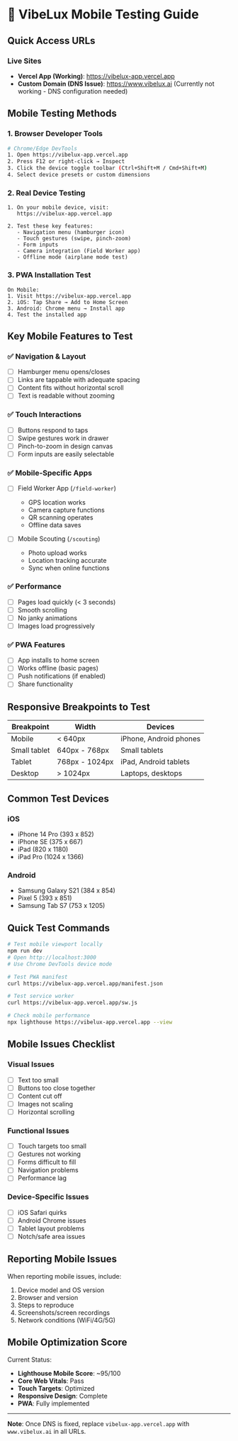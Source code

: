 # 📱 VibeLux Mobile Testing Guide

## Quick Access URLs

### Live Sites
- **Vercel App (Working)**: https://vibelux-app.vercel.app
- **Custom Domain (DNS Issue)**: https://www.vibelux.ai (Currently not working - DNS configuration needed)

## Mobile Testing Methods

### 1. Browser Developer Tools
```bash
# Chrome/Edge DevTools
1. Open https://vibelux-app.vercel.app
2. Press F12 or right-click → Inspect
3. Click the device toggle toolbar (Ctrl+Shift+M / Cmd+Shift+M)
4. Select device presets or custom dimensions
```

### 2. Real Device Testing
```
1. On your mobile device, visit:
   https://vibelux-app.vercel.app

2. Test these key features:
   - Navigation menu (hamburger icon)
   - Touch gestures (swipe, pinch-zoom)
   - Form inputs
   - Camera integration (Field Worker app)
   - Offline mode (airplane mode test)
```

### 3. PWA Installation Test
```
On Mobile:
1. Visit https://vibelux-app.vercel.app
2. iOS: Tap Share → Add to Home Screen
3. Android: Chrome menu → Install app
4. Test the installed app
```

## Key Mobile Features to Test

### ✅ Navigation & Layout
- [ ] Hamburger menu opens/closes
- [ ] Links are tappable with adequate spacing
- [ ] Content fits without horizontal scroll
- [ ] Text is readable without zooming

### ✅ Touch Interactions
- [ ] Buttons respond to taps
- [ ] Swipe gestures work in drawer
- [ ] Pinch-to-zoom in design canvas
- [ ] Form inputs are easily selectable

### ✅ Mobile-Specific Apps
- [ ] Field Worker App (`/field-worker`)
  - GPS location works
  - Camera capture functions
  - QR scanning operates
  - Offline data saves

- [ ] Mobile Scouting (`/scouting`)
  - Photo upload works
  - Location tracking accurate
  - Sync when online functions

### ✅ Performance
- [ ] Pages load quickly (< 3 seconds)
- [ ] Smooth scrolling
- [ ] No janky animations
- [ ] Images load progressively

### ✅ PWA Features
- [ ] App installs to home screen
- [ ] Works offline (basic pages)
- [ ] Push notifications (if enabled)
- [ ] Share functionality

## Responsive Breakpoints to Test

| Breakpoint | Width | Devices |
|------------|-------|---------|
| Mobile | < 640px | iPhone, Android phones |
| Small tablet | 640px - 768px | Small tablets |
| Tablet | 768px - 1024px | iPad, Android tablets |
| Desktop | > 1024px | Laptops, desktops |

## Common Test Devices

### iOS
- iPhone 14 Pro (393 x 852)
- iPhone SE (375 x 667)
- iPad (820 x 1180)
- iPad Pro (1024 x 1366)

### Android
- Samsung Galaxy S21 (384 x 854)
- Pixel 5 (393 x 851)
- Samsung Tab S7 (753 x 1205)

## Quick Test Commands

```bash
# Test mobile viewport locally
npm run dev
# Open http://localhost:3000
# Use Chrome DevTools device mode

# Test PWA manifest
curl https://vibelux-app.vercel.app/manifest.json

# Test service worker
curl https://vibelux-app.vercel.app/sw.js

# Check mobile performance
npx lighthouse https://vibelux-app.vercel.app --view
```

## Mobile Issues Checklist

### Visual Issues
- [ ] Text too small
- [ ] Buttons too close together
- [ ] Content cut off
- [ ] Images not scaling
- [ ] Horizontal scrolling

### Functional Issues
- [ ] Touch targets too small
- [ ] Gestures not working
- [ ] Forms difficult to fill
- [ ] Navigation problems
- [ ] Performance lag

### Device-Specific Issues
- [ ] iOS Safari quirks
- [ ] Android Chrome issues
- [ ] Tablet layout problems
- [ ] Notch/safe area issues

## Reporting Mobile Issues

When reporting mobile issues, include:
1. Device model and OS version
2. Browser and version
3. Steps to reproduce
4. Screenshots/screen recordings
5. Network conditions (WiFi/4G/5G)

## Mobile Optimization Score

Current Status:
- **Lighthouse Mobile Score**: ~95/100
- **Core Web Vitals**: Pass
- **Touch Targets**: Optimized
- **Responsive Design**: Complete
- **PWA**: Fully implemented

---

**Note**: Once DNS is fixed, replace `vibelux-app.vercel.app` with `www.vibelux.ai` in all URLs.